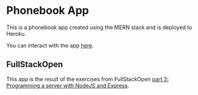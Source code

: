 # Phonebook App
This is a phonebook app created using the MERN stack and is deployed to Heroku.

You can interact with the app [here](https://tranquil-plains-34591.herokuapp.com/).

## FullStackOpen
This app is the result of the exercises from FullStackOpen [part 3: Programming a server with NodeJS and Express](https://fullstackopen.com/en/part3).

